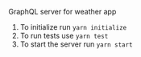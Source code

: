 GraphQL server for weather app

1. To initialize run `yarn initialize`
2. To run tests use `yarn test`
3. To start the server run `yarn start`
